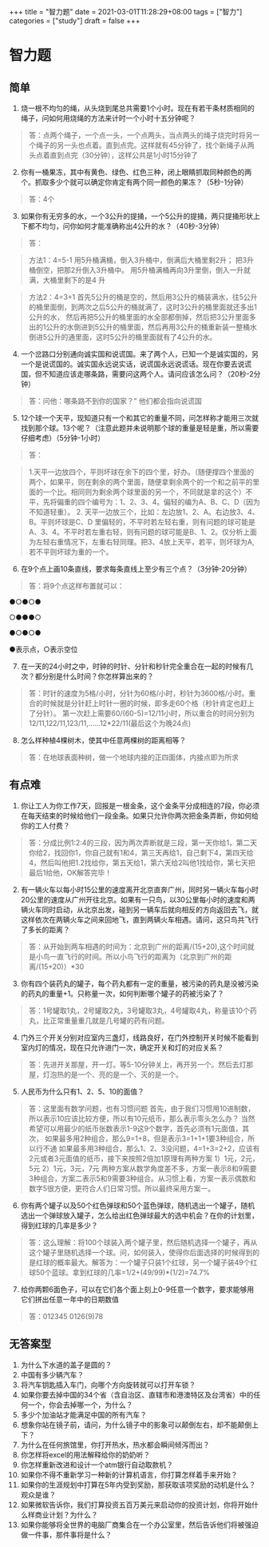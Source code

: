 +++
title = "智力题"
date = 2021-03-01T11:28:29+08:00
tags = ["智力"]
categories = ["study"]
draft = false
+++

# 智力题

## 简单
1. 烧一根不均匀的绳，从头烧到尾总共需要1个小时。现在有若干条材质相同的绳子，问如何用烧绳的方法来计时一个小时十五分钟呢？
>答：点两个绳子，一个点一头，一个点两头，当点两头的绳子烧完时将另一个绳子的另一头也点着。直到点完。这样就有45分钟了，找个新绳子从两头点着直到点完（30分钟），这样公共是1小时15分钟了

2. 你有一桶果冻，其中有黄色、绿色、红色三种，闭上眼睛抓取同种颜色的两个。抓取多少个就可以确定你肯定有两个同一颜色的果冻？（5秒-1分钟）
>答：4个

3. 如果你有无穷多的水，一个3公升的提捅，一个5公升的提捅，两只提捅形状上下都不均匀，问你如何才能准确称出4公升的水？（40秒-3分钟）
>答：

>方法1：4=5-1
用5升桶满桶，倒入3升桶中，倒满后大桶里剩2升；
把3升桶倒空，把那2升倒入3升桶中。
用5升桶满桶再向3升里倒，倒入一升就满，大桶里剩下的是4 升

>方法2：4=3+1
首先5公升的桶是空的，然后用3公升的桶装满水，往5公升的桶里面倒，到两次之后5公升的桶就满了，这时3公升的桶里面就还多出1公升的水， 然后再把5公升的桶里面的水全部都倒掉，然后把3公升里面多出的1公升的水倒进到5公升的桶里面，然后再用3公升的桶重新装一整桶水倒进5公升的通里面，这时5公升的桶里面就有了4公升的水。

4. 一个岔路口分别通向诚实国和说谎国。来了两个人，已知一个是诚实国的，另一个是说谎国的。诚实国永远说实话，说谎国永远说谎话。现在你要去说谎国，但不知道应该走哪条路，需要问这两个人。请问应该怎么问？（20秒-2分钟）
>答：问他：哪条路不到你的国家？” 他们都会指向说谎国

5. 12个球一个天平，现知道只有一个和其它的重量不同，问怎样称才能用三次就找到那个球。13个呢？（注意此题并未说明那个球的重量是轻是重，所以需要仔细考虑）（5分钟-1小时）
>答：

> 1.天平一边放四个，平则坏球在余下的四个里，好办。（随便撑四个里面的两个，如果平，则在剩余的两个里面，随便拿剩余两个的一个和之前平的里面的一个比。相同则为剩余两个球里面的另一个，不同就是拿的这个）不平，先将偏重的四个编号为：1、2、3、4。偏轻的编为A、B、C、D（因为不知道轻重）。
> 2. 天平一边放三个，比如：左边放1、2、A。右边放3、4、B。平则坏球是C、D 里偏轻的，不平时若左轻右重，则有问题的球可能是A、3、4。不平时若左重右轻，则有问题的球可能是B、1、2。仅分析上面为左轻右重情况下，左重右轻同理。把3、4放上天平，若平，则坏球为A,若不平则坏球为重的一个。

6. 在9个点上画10条直线，要求每条直线上至少有三个点？（3分钟-20分钟）
> 答：将9个点这样布置就可以：

●○●○●

○●●●○

●○●○●

●表示点，○表示空位

7. 在一天的24小时之中，时钟的时针、分针和秒针完全重合在一起的时候有几次？都分别是什么时间？你怎样算出来的？
>答：时针的速度为5格/小时，分针为60格/小时，秒针为3600格/小时。重合的时候就是分针赶上时针一圈的时候，即多走60个格（秒针肯定也赶上了分针）。
第一次赶上需要60/(60-5)=12/11小时，所以重合的时间分别为12/11,122/11,123/11,……12*22/11(最后这个为晚24点)

8. 怎么样种植4棵树木，使其中任意两棵树的距离相等？
>答：在地球表面种树，做一个地球内接的正四面体，内接点即为所求

## 有点难
1. 你让工人为你工作7天，回报是一根金条，这个金条平分成相连的7段，你必须在每天结束的时候给他们一段金条。如果只允许你两次把金条弄断，你如何给你的工人付费？
>答：分成比例1:2:4的三段，因为两次弄断就是三段，第一天你给1，第二天你给2，找回你1，你自己就有1和4，第三天再给1，自己剩下4，第四天给4，然后叫他把1.2找给你，第五天给1，第六天给2叫他1找给你，第七天把最后1给他，OK解答完毕！

2. 有一辆火车以每小时15公里的速度离开北京直奔广州，同时另一辆火车每小时20公里的速度从广州开往北京。如果有一只鸟，以30公里每小时的速度和两辆火车同时启动，从北京出发，碰到另一辆车后就向相反的方向返回去飞，就这样依次在两辆火车之间来回地飞，直到两辆火车相遇。请问，这只鸟共飞行了多长的距离？
>答：从开始到两车相遇的时间为：北京到广州的距离/(15+20),这个时间就是小鸟一直飞行的时间。所以小鸟飞行的距离为（北京到广州的距离/(15+20)）*30

3. 你有四个装药丸的罐子，每个药丸都有一定的重量，被污染的药丸是没被污染的药丸的重量+1。只称量一次，如何判断哪个罐子的药被污染了？
>答：1号罐取1丸，2号罐取2丸，3号罐取3丸，4号罐取4丸，称量该10个药丸，比正常重量重几就是几号罐的药有问题。

4. 门外三个开关分别对应室内三盏灯，线路良好，在门外控制开关时候不能看到室内灯的情况，现在只允许进门一次，确定开关和灯的对应关系？
>答：先进开关那屋，开一灯。等5-10分钟关上，再开另一个。然后去灯那屋，灯泡热的是一个、亮的是一个、灭的是一个。

5. 人民币为什么只有1、2、5、10的面值？
>答：这里面有数学问题，也有习惯问题 首先，由于我们习惯用10进制数，所以表示10应该比较方便，所以有10元纸币，那么表示零头怎么办？ 当然希望可以用最少的纸币张数表示1-9这9个数字，首先必须有1元面值，其次， 如果最多用2种组合，那么9=1+8，但是表示3=1+1+1要3种组合，所以行不通 如果最多用3种组合，那么1、2、3没问题，4=1+3=2+2，应该有2元或者3元面值的纸币，接下来按照2倍加1原理有两种方案 1）1元，2元，5元 2）1元，3元，7元 两种方案从数学角度差不多，方案一表示8和9需要3种组合，方案二表示5和9需要3种组合。从习惯上看，方案一表示偶数和数字5很方便，更符合人们日常习惯。所以最终采用方案一。

6. 你有两个罐子以及50个红色弹球和50个蓝色弹球，随机选出一个罐子，随机选出一个弹球放入罐子，怎么给出红色弹球最大的选中机会？在你的计划里，得到红球的几率是多少？
>答：这么理解：将100个球装入两个罐子里，然后随机选择一个罐子，再从这个罐子里随机选择一个球。问，如何装入，使得你后面选择的时候得到的是红球的概率最大。解答为：一个罐子只装1个红球，另一个罐子装49个红球50个蓝球。拿到红球的几率=1/2+(49/99)*(1/2)=74.7%

7. 给你两颗6面色子，可以在它们各个面上刻上0-9任意一个数字，要求能够用它们拼出任意一年中的日期数值
>答：012345 0126(9)78

## 无答案型
1. 为什么下水道的盖子是圆的？
1. 中国有多少辆汽车？
1. 将汽车钥匙插入车门，向哪个方向旋转就可以打开车锁？
1. 如果你要去掉中国的34个省（含自治区、直辖市和港澳特区及台湾省）中的任何一个，你会去掉哪一个，为什么？
1. 多少个加油站才能满足中国的所有汽车？
1. 想象你站在镜子前，请问，为什么镜子中的影象可以颠倒左右，却不能颠倒上下？
1. 为什么在任何旅馆里，你打开热水，热水都会瞬间倾泻而出？
1. 你怎样将excel的用法解释给你的奶奶听？
1. 你怎样重新改进和设计一个atm银行自动取款机？
1. 如果你不得不重新学习一种新的计算机语言，你打算怎样着手来开始？
1. 如果你的生涯规划中打算在5年内受到奖励，那获取该项奖励的动机是什么？观众是谁？
1. 如果微软告诉你，我们打算投资五百万美元来启动你的投资计划，你将开始什么样商业计划？为什么？
1. 如果你能够将全世界的电脑厂商集合在一个办公室里，然后告诉他们将被强迫做一件事，那件事将是什么？